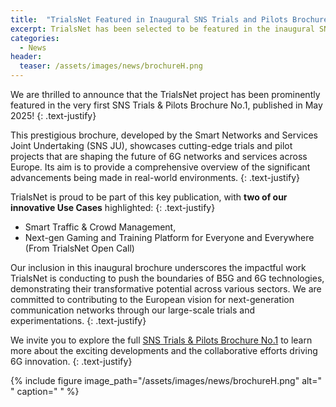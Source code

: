 ```yaml
---
title:  "TrialsNet Featured in Inaugural SNS Trials and Pilots Brochure"
excerpt: TrialsNet has been selected to be featured in the inaugural SNS Trials and Pilots Brochure
categories: 
  - News
header:
  teaser: /assets/images/news/brochureH.png
---
```


We are thrilled to announce that the TrialsNet project has been prominently featured in the very first SNS Trials & Pilots Brochure No.1, published in May 2025!
{: .text-justify}

This prestigious brochure, developed by the Smart Networks and Services Joint Undertaking (SNS JU), showcases cutting-edge trials and pilot projects that are shaping the future of 6G networks and services across Europe. Its aim is to provide a comprehensive overview of the significant advancements being made in real-world environments.
{: .text-justify}

TrialsNet is proud to be part of this key publication, with **two of our innovative Use Cases** highlighted:
{: .text-justify}

- Smart Traffic & Crowd Management,
- Next-gen Gaming and Training Platform for Everyone and Everywhere (From TrialsNet Open Call)

Our inclusion in this inaugural brochure underscores the impactful work TrialsNet is conducting to push the boundaries of B5G and 6G technologies, demonstrating their transformative potential across various sectors. We are committed to contributing to the European vision for next-generation communication networks through our large-scale trials and experimentations.
{: .text-justify}

We invite you to explore the full [SNS Trials & Pilots Brochure No.1](https://smart-networks.europa.eu/wp-content/uploads/2025/06/sns_tps_brochure_may25_final.pdf) to learn more about the exciting developments and the collaborative efforts driving 6G innovation.
{: .text-justify}

{% include figure image_path="/assets/images/news/brochureH.png" alt=" " caption=" " %}
